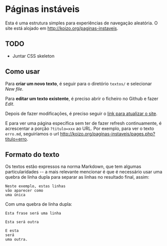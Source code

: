 # Páginas instáveis

Esta é uma estrutura simples para experiências de navegação aleatória. O site está alojado em http://koizo.org/paginas-instaveis.


## TODO

* Juntar CSS skeleton




## Como usar

Para **criar um novo texto**, é seguir para o diretório `textos/` e selecionar _New file_. 

Para **editar um texto existente**, é preciso abrir o ficheiro no Github e fazer _Edit_.

Depois de fazer modificações, é preciso seguir o [link para atualizar o site](http://koizo.org/paginas-instaveis/reload.php).

E para ver uma página específica sem ter de fazer refresh continuamente, é acrescentar a porção `?titulo=xxx` ao URL. Por exemplo, para ver o texto `erro.md`, seguiríamos o url http://koizo.org/paginas-instaveis/pages.php?titulo=erro.

## Formato do texto

Os textos estão expressos na norma Markdown, que tem algumas particularidades -- a mais relevante mencionar é que é necessário usar uma quebra de linha dupla para separar as linhas no resultado final, assim:

    Neste exemplo, estas linhas
    vão aparecer como
    uma única

Com uma quebra de linha dupla:

    Esta frase será uma linha

    Esta será outra

    E esta
    será
    uma outra.

